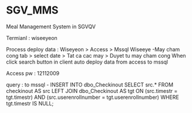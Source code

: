 # SGV_MMS
Meal Management System in SGVQV

Termianl : wiseeyeon

Process deploy data : Wiseyeon > Access > Mssql
  Wiseeye -May cham cong tab > select date > Tat ca cac may > Duyet tu may cham cong
  When click search button in client auto deploy data from access to mssql
  
Access 
  pw : 12112009
  
  query : to mssql -
  INSERT INTO dbo_Checkinout
  SELECT src.*
  FROM checkinout AS src LEFT JOIN dbo_Checkinout AS tgt ON (src.timestr = tgt.timestr) AND (src.userenrollnumber = tgt.userenrollnumber)
  WHERE tgt.timestr IS NULL;

